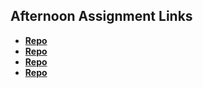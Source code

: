 ## Afternoon Assignment Links

* **[Repo](https://github.com/JuiceJag/Trivia-DB)**
* **[Repo](https://github.com/JuiceJag/fall23_gregslist_async)**
* **[Repo](https://github.com/JuiceJag/Pokedex)**
* **[Repo](https://github.com/JuiceJag/gifted)**

